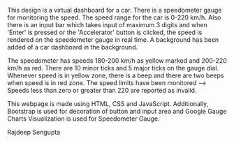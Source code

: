 This design is a virtual dashboard for a car.
There is a speedometer gauge for monitoring the speed. The speed range for the car is 0-220 km/h. Also there is an input bar which takes input of maximum 3 digits and when 'Enter' is pressed or the 'Accelerator' button is clicked, the speed is rendered on the speedometer gauge in real time. A background has been added of a car dashboard in the background.

The speedometer has speeds 180-200 km/h as yellow marked and 200-220 km/h as red. There are 10 minor ticks and 5 major ticks on the gauge dial. Whenever speed is in yellow zone, there is a beep and there are two beeps when speed is in red zone. The speed limits have been monitored --> Speeds less than zero or greater than 220 are reported as invalid.

This webpage is made using HTML, CSS and JavaScript. Additionally, Bootstrap is used for decoration of button and input area and Google Gauge Charts Visualization is used for Speedometer Gauge.

Rajdeep Sengupta
